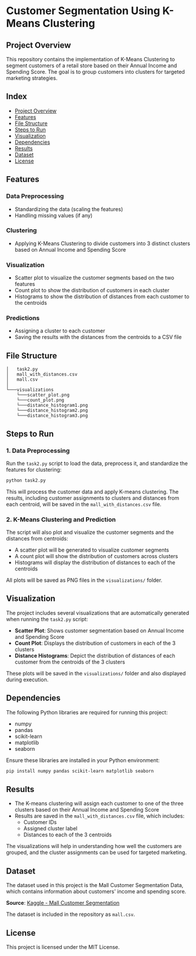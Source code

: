 # Customer Segmentation Using K-Means Clustering

## Project Overview

This repository contains the implementation of K-Means Clustering to segment customers of a retail store based on their Annual Income and Spending Score. The goal is to group customers into clusters for targeted marketing strategies.

## Index
- [Project Overview](#project-overview)
- [Features](#features)
- [File Structure](#file-structure)
- [Steps to Run](#steps-to-run)
- [Visualization](#visualization)
- [Dependencies](#dependencies)
- [Results](#results)
- [Dataset](#dataset)
- [License](#license)

## Features

### Data Preprocessing
- Standardizing the data (scaling the features)
- Handling missing values (if any)

### Clustering
- Applying K-Means Clustering to divide customers into 3 distinct clusters based on Annual Income and Spending Score

### Visualization
- Scatter plot to visualize the customer segments based on the two features
- Count plot to show the distribution of customers in each cluster
- Histograms to show the distribution of distances from each customer to the centroids

### Predictions
- Assigning a cluster to each customer
- Saving the results with the distances from the centroids to a CSV file

## File Structure
```
│   task2.py
│   mall_with_distances.csv
│   mall.csv
│
└───visualizations
    └───scatter_plot.png
    └───count_plot.png
    └───distance_histogram1.png
    └───distance_histogram2.png
    └───distance_histogram3.png
```

## Steps to Run

### 1. Data Preprocessing
Run the `task2.py` script to load the data, preprocess it, and standardize the features for clustering:

```bash
python task2.py
```

This will process the customer data and apply K-means clustering. The results, including customer assignments to clusters and distances from each centroid, will be saved in the `mall_with_distances.csv` file.

### 2. K-Means Clustering and Prediction
The script will also plot and visualize the customer segments and the distances from centroids:

- A scatter plot will be generated to visualize customer segments
- A count plot will show the distribution of customers across clusters
- Histograms will display the distribution of distances to each of the centroids

All plots will be saved as PNG files in the `visualizations/` folder.

## Visualization

The project includes several visualizations that are automatically generated when running the `task2.py` script:

- **Scatter Plot**: Shows customer segmentation based on Annual Income and Spending Score
- **Count Plot**: Displays the distribution of customers in each of the 3 clusters
- **Distance Histograms**: Depict the distribution of distances of each customer from the centroids of the 3 clusters

These plots will be saved in the `visualizations/` folder and also displayed during execution.

## Dependencies

The following Python libraries are required for running this project:
- numpy
- pandas
- scikit-learn
- matplotlib
- seaborn

Ensure these libraries are installed in your Python environment:

```bash
pip install numpy pandas scikit-learn matplotlib seaborn
```

## Results

- The K-means clustering will assign each customer to one of the three clusters based on their Annual Income and Spending Score
- Results are saved in the `mall_with_distances.csv` file, which includes:
  - Customer IDs
  - Assigned cluster label
  - Distances to each of the 3 centroids

The visualizations will help in understanding how well the customers are grouped, and the cluster assignments can be used for targeted marketing.

## Dataset

The dataset used in this project is the Mall Customer Segmentation Data, which contains information about customers' income and spending score. 

**Source**: [Kaggle - Mall Customer Segmentation](https://www.kaggle.com/datasets/vjchoudhary7/customer-segmentation-tutorial)

The dataset is included in the repository as `mall.csv`.

## License

This project is licensed under the MIT License.
